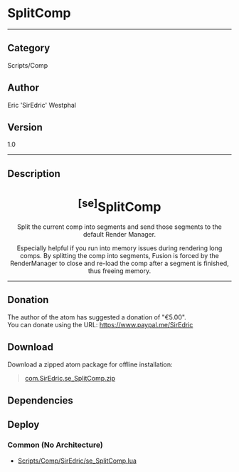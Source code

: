 # SplitComp
___

## Category
Scripts/Comp

## Author
Eric 'SirEdric' Westphal

## Version
1.0

___

## Description
<h1 align="center"><sup>&#91;se&#93;</sup>SplitComp</h1>

<p align="center">Split the current comp into segments and send those segments to the default Render Manager.</p>

<p align="center">Especially helpful if you run into memory issues during rendering long comps. By splitting the comp into segments, Fusion is forced by the RenderManager to close and re-load the comp after a segment is finished, thus freeing memory.</p>

___

## Donation
The author of the atom has suggested a donation of "€5.00".  
You can donate using the URL: <a href="https://www.paypal.me/SirEdric">https://www.paypal.me/SirEdric</a>
## Download

Download a zipped atom package for offline installation:
> [com.SirEdric.se_SplitComp.zip](https://gitlab.com/WeSuckLess/Reactor/-/archive/master/Reactor-master.zip?path=Atoms/com.SirEdric.se_SplitComp)  

## Dependencies

## Deploy

### Common (No Architecture)

<ul>
<li><a href="https://gitlab.com/WeSuckLess/Reactor/-/blob/master/Atoms/com.SirEdric.se_SplitComp/Scripts/Comp/SirEdric/se_SplitComp.lua?ref_type=heads">Scripts/Comp/SirEdric/se_SplitComp.lua</a></li>
</ul>
